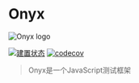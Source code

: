 # Onyx
![Onyx logo](/onyx/onyx-logo-sm.svg)

[![建置状态](https://travis-ci.org/onyxjs/onyx.svg?branch=master)](https://travis-ci.org/onyxjs/onyx)
[![codecov](https://codecov.io/gh/onyxjs/onyx/branch/master/graph/badge.svg)](https://codecov.io/gh/onyxjs/onyx)

> Onyx是一个JavaScript测试框架
